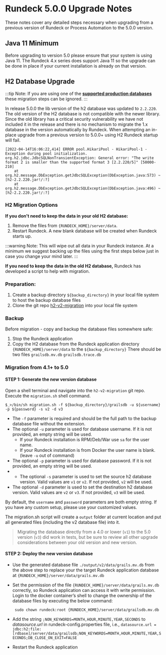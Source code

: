 # Rundeck 5.0.0 Upgrade Notes

These notes cover any detailed steps necessary when upgrading from a previous version of Rundeck or Process Automation to the 5.0.0 version.

## Java 11 Minimum

Before upgrading to version 5.0 please ensure that your system is using Java 11.  The Rundeck 4.x series does support Java 11 so the upgrade can be done in place if your current installation is already on that version.

## H2 Database Upgrade

:::tip
Note: If you are using one of the **[supported production databases](/administration/install/index.html#database-configuration)** these migration steps can be ignored.
:::

In release 5.0.0 the lib version of the h2 database was updated to `2.2.220`.  The old version of the H2 database is not compatible with the newer library. Since the old library has a critical security vulnerability we have not included it in the release and there is no mechanism to migrate the 1.x database in the version automatically by Rundeck.  When attempting an in-place upgrade from a previous version to 5.0.0+ using H2 Rundeck startup will fail.

```
[2022-04-14T16:06:22,414] ERROR pool.HikariPool - HikariPool-1 - Exception during pool initialization.
org.h2.jdbc.JdbcSQLNonTransientException: General error: "The write format 2 is smaller than the supported format 3 [2.2.220/5]" [50000-210]
	at org.h2.message.DbException.getJdbcSQLException(DbException.java:573) ~[h2-2.2.220.jar!/:?]
	at org.h2.message.DbException.getJdbcSQLException(DbException.java:496) ~[h2-2.2.220.jar!/:?]
```

### H2 Migration Options

**If you don't need to keep the data in your old H2 database:**

1. Remove the files from `{RUNDECK_HOME}/server/data`.
2. Restart Rundeck.  A new blank database will be created when Rundeck starts up.

:::warning
Note: This will wipe out all data in your Rundeck instance.  At a minimum we suggest backing up the files using the first steps below just in case you change your mind later.
:::

**If you need to keep the data in the old H2 database,** Rundeck has developed a script to help with migration.
### Preparation:

1. Create a backup directory `${backup_directory}` in your local file system to host the backup database files
1. Clone the git repo [h2-v2-migration](https://github.com/rundeck-plugins/h2-v2-migration) into your local file system

### Backup
Before migration - copy and backup the database files somewhere safe:
1. Stop the Rundeck application
1. Copy the H2 database from the Rundeck application directory `{RUNDECK_HOME}/server/data` to the `${backup_directory}` There should be two files
        `grailsdb.mv.db`
        `grailsdb.trace.db`

### Migration from 4.1+ to 5.0

#### STEP 1: Generate the new version database

Open a shell terminal and navigate into the `h2-v2-migration` git repo. Execute the `migration.sh` shell command.

    $_>/bin/sh migration.sh -f ${backup_directory}/grailsdb -u ${username} -p ${password} -s v2 -d v3


- The `-f` parameter is required and should be the full path to the backup database file without the extension.
- The optional `-u` parameter is used for database username. If it is not provided, an empty string will be used.
    - If your Rundeck installation is RPM/Deb/War use `sa` for the user name.
    - If your Rundeck installation is from Docker the user name is blank. (leave `-u` out of command)
- The optional `-p` parameter is used for database password. If it is not provided, an empty string will be used.
- - The optional `-s` parameter is used to set the source h2 database version. Valid values are `v1` or `v2`. If not
  provided, `v2` will be used.
- The optional `-d` parameter is used to set the destination h2 database version. Valid values are `v2` or `v3`. If not
  provided, `v3` will be used.

By default, the `username` and `password` parameters are both empty string. If you have any custom setup, please use your customized values.

The migration.sh script will create a `output` folder at current location and put all generated files (including the v2 database file) into it.

> Migrating the database directly from a 4.0 or lower (`v1`) to the 5.0 version (`v3`) did work in tests, but be sure to review all other upgrade considerations between your old version and new version.


#### STEP 2: Deploy the new version database
- Use the generated database file `./output/v2/data/grails.mv.db` from the above step to replace your the target Rundeck application database at `{RUNDECK_HOME}/server/data/grails.mv.db`
- Set the permission of the file `{RUNDECK_HOME}/server/data/grails.mv.db` correctly, so Rundeck application can access it with write permission. Login to the docker container’s shell to change the ownership of the database files by executing the below command:

       sudo chown rundeck:root {RUNDECK_HOME}/server/data/grailsdb.mv.db
- Add the string `;NON_KEYWORDS=MONTH,HOUR,MINUTE,YEAR,SECONDS` to _datasource.url_ in rundeck-config.properties file, i.e., `datasource.url = jdbc:h2:file:[rdbase]/server/data/grailsdb;NON_KEYWORDS=MONTH,HOUR,MINUTE,YEAR,SECONDS;DB_CLOSE_ON_EXIT=FALSE`
- Restart the Rundeck application